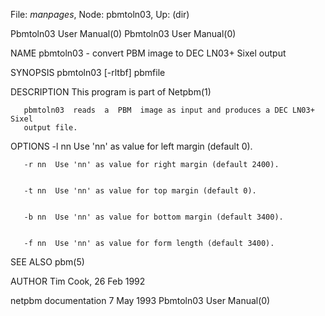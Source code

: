 File: *manpages*,  Node: pbmtoln03,  Up: (dir)

Pbmtoln03 User Manual(0)                              Pbmtoln03 User Manual(0)



NAME
       pbmtoln03 - convert PBM image to DEC LN03+ Sixel output


SYNOPSIS
       pbmtoln03 [-rltbf] pbmfile


DESCRIPTION
       This program is part of Netpbm(1)

       pbmtoln03  reads  a  PBM  image as input and produces a DEC LN03+ Sixel
       output file.


OPTIONS
       -l nn  Use 'nn' as value for left margin (default 0).


       -r nn  Use 'nn' as value for right margin (default 2400).


       -t nn  Use 'nn' as value for top margin (default 0).


       -b nn  Use 'nn' as value for bottom margin (default 3400).


       -f nn  Use 'nn' as value for form length (default 3400).




SEE ALSO
       pbm(5)



AUTHOR
       Tim Cook, 26 Feb 1992



netpbm documentation              7 May 1993          Pbmtoln03 User Manual(0)
